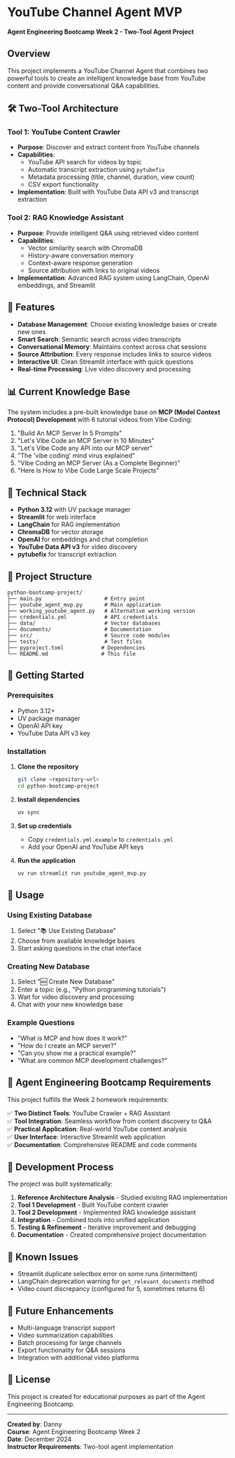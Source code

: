 # YouTube Channel Agent MVP

**Agent Engineering Bootcamp Week 2 - Two-Tool Agent Project**

## Overview

This project implements a YouTube Channel Agent that combines two powerful tools to create an intelligent knowledge base from YouTube content and provide conversational Q&A capabilities.

## 🛠️ Two-Tool Architecture

### Tool 1: YouTube Content Crawler
- **Purpose**: Discover and extract content from YouTube channels
- **Capabilities**: 
  - YouTube API search for videos by topic
  - Automatic transcript extraction using `pytubefix`
  - Metadata processing (title, channel, duration, view count)
  - CSV export functionality
- **Implementation**: Built with YouTube Data API v3 and transcript extraction

### Tool 2: RAG Knowledge Assistant  
- **Purpose**: Provide intelligent Q&A using retrieved video content
- **Capabilities**:
  - Vector similarity search with ChromaDB
  - History-aware conversation memory
  - Context-aware response generation
  - Source attribution with links to original videos
- **Implementation**: Advanced RAG system using LangChain, OpenAI embeddings, and Streamlit

## 🚀 Features

- **Database Management**: Choose existing knowledge bases or create new ones
- **Smart Search**: Semantic search across video transcripts
- **Conversational Memory**: Maintains context across chat sessions
- **Source Attribution**: Every response includes links to source videos
- **Interactive UI**: Clean Streamlit interface with quick questions
- **Real-time Processing**: Live video discovery and processing

## 📊 Current Knowledge Base

The system includes a pre-built knowledge base on **MCP (Model Context Protocol) Development** with 6 tutorial videos from Vibe Coding:

1. "Build An MCP Server In 5 Prompts"
2. "Let's Vibe Code an MCP Server in 10 Minutes" 
3. "Let's Vibe Code any API into our MCP server"
4. "The 'vibe coding' mind virus explained"
5. "Vibe Coding an MCP Server (As a Complete Beginner)"
6. "Here Is How to Vibe Code Large Scale Projects"

## 🔧 Technical Stack

- **Python 3.12** with UV package manager
- **Streamlit** for web interface
- **LangChain** for RAG implementation
- **ChromaDB** for vector storage
- **OpenAI** for embeddings and chat completion
- **YouTube Data API v3** for video discovery
- **pytubefix** for transcript extraction

## 📁 Project Structure

```
python-bootcamp-project/
├── main.py                    # Entry point
├── youtube_agent_mvp.py       # Main application
├── working_youtube_agent.py   # Alternative working version
├── credentials.yml            # API credentials
├── data/                      # Vector databases
├── documents/                 # Documentation
├── src/                       # Source code modules
├── tests/                     # Test files
├── pyproject.toml            # Dependencies
└── README.md                 # This file
```

## 🚦 Getting Started

### Prerequisites
- Python 3.12+
- UV package manager
- OpenAI API key
- YouTube Data API v3 key

### Installation

1. **Clone the repository**
   ```bash
   git clone <repository-url>
   cd python-bootcamp-project
   ```

2. **Install dependencies**
   ```bash
   uv sync
   ```

3. **Set up credentials**
   - Copy `credentials.yml.example` to `credentials.yml`
   - Add your OpenAI and YouTube API keys

4. **Run the application**
   ```bash
   uv run streamlit run youtube_agent_mvp.py
   ```

## 💬 Usage

### Using Existing Database
1. Select "📚 Use Existing Database"
2. Choose from available knowledge bases
3. Start asking questions in the chat interface

### Creating New Database
1. Select "🆕 Create New Database" 
2. Enter a topic (e.g., "Python programming tutorials")
3. Wait for video discovery and processing
4. Chat with your new knowledge base

### Example Questions
- "What is MCP and how does it work?"
- "How do I create an MCP server?"
- "Can you show me a practical example?"
- "What are common MCP development challenges?"

## 🎯 Agent Engineering Bootcamp Requirements

This project fulfills the Week 2 homework requirements:

✅ **Two Distinct Tools**: YouTube Crawler + RAG Assistant  
✅ **Tool Integration**: Seamless workflow from content discovery to Q&A  
✅ **Practical Application**: Real-world YouTube content analysis  
✅ **User Interface**: Interactive Streamlit web application  
✅ **Documentation**: Comprehensive README and code comments  

## 🔄 Development Process

The project was built systematically:

1. **Reference Architecture Analysis** - Studied existing RAG implementation
2. **Tool 1 Development** - Built YouTube content crawler
3. **Tool 2 Development** - Implemented RAG knowledge assistant  
4. **Integration** - Combined tools into unified application
5. **Testing & Refinement** - Iterative improvement and debugging
6. **Documentation** - Created comprehensive project documentation

## 🚧 Known Issues

- Streamlit duplicate selectbox error on some runs (intermittent)
- LangChain deprecation warning for `get_relevant_documents` method
- Video count discrepancy (configured for 5, sometimes returns 6)

## 🔮 Future Enhancements

- Multi-language transcript support
- Video summarization capabilities
- Batch processing for large channels
- Export functionality for Q&A sessions
- Integration with additional video platforms

## 📝 License

This project is created for educational purposes as part of the Agent Engineering Bootcamp.

---

**Created by**: Danny  
**Course**: Agent Engineering Bootcamp Week 2  
**Date**: December 2024  
**Instructor Requirements**: Two-tool agent implementation
